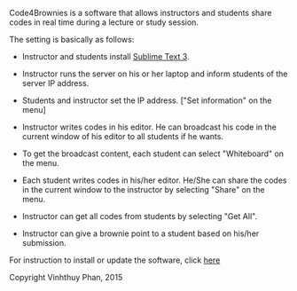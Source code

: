 Code4Brownies is a software that allows instructors and students share codes in real time during a lecture or study session.

The setting is basically as follows:

+ Instructor and students install [Sublime Text 3](https://www.sublimetext.com/3).

+ Instructor runs the server on his or her laptop and inform students of the server IP address.

+ Students and instructor set the IP address.  ["Set information" on the menu]

+ Instructor writes codes in his editor.  He can broadcast his code in the current window of his editor to all students if he wants.

+ To get the broadcast content, each student can select "Whiteboard" on the menu.

+ Each student writes codes in his/her editor.  He/She can share the codes in the current window to the instructor by selecting "Share" on the menu.

+ Instructor can get all codes from students by selecting "Get All".

+ Instructor can give a brownie point to a student based on his/her submission.


For instruction to install or update the software, click [here](INSTALL.md)

Copyright Vinhthuy Phan, 2015
